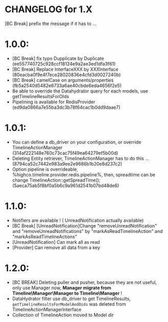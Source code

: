 CHANGELOG for 1.X
===================

[BC Break] prefix the message if it has to ...

# 1.0.0:

- [BC Break] fix typo Dupplicate by Duplicate (ee557740725c928ccf18124e9a2ae3ed1dfa3f61)
- [BC Break] Replace InterfaceXXX by XXXInterface (80eacba0f9e4f7ece28020836e4cfd3d0027240b)
- [BC Break] camelCase on arguments/properties (fb5a2540d5482e6733a6ae40cbde6eda4656f2e5)
- Be able to override the Datahydrator query for each models, use getTimelineResultsForOIds
- Pipelining is available for RedisProvider (ed9da0866a7e55ba3dc3b78f64cac1b0dd9daae7)

# 1.0.1:

- You can define a db_driver on your configuration, or override TimelineActionManager (314af222148e760c73cac75f49ea64279ef5b00d)
- Deleting Entity retriever, TimelineActionManager has to do this ... (8794ca52c7442e983a9ee2e9686b1b20e8d237c2)
- Option pipeline is overrideable, %highco.timeline.provider.redis.pipeline%, then, spreadtime can be change TimelineAction::getSpreadTime(); (5aeca75ab5f8bf0a5b6c9a961d2541b07bd48de6)


# 1.1.0:

- Notifiers are available ! ( UnreadNotification actually available)
- [BC Break] [UnreadNotification]Change "removeUnreadNotification" and "removeUnreadNotifications" by "markAsReadTimelineAction" and "markAsReadTimelineActions"
- [UnreadNotification] Can mark all as read
- [Provider] Can remove all data from a key

# 1.2.0:
- [BC BREAK] Deleting puller and pusher, because they are not useful, only use Manager now, **Manager migrate from Timeline\Manager\Manager to Timeline\Manager** !
- DataHydrator filter use db_driver to get TimelineResults, `getTimelineResultsForModelAndOids` was deleted from TimelineActionManagerInterface
- Collection of TimelineAction moved to Model dir
